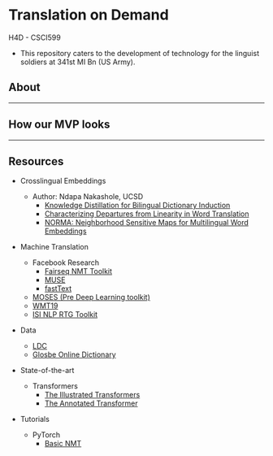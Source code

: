 # Translation on Demand
H4D - CSCI599

- This repository caters to the development of technology for the linguist soldiers at 341st MI Bn (US Army).
## About
<hr>

## How our MVP looks
<hr>

## Resources
* Crosslingual Embeddings
  - Author: Ndapa Nakashole, UCSD
    - [Knowledge Distillation for Bilingual Dictionary Induction](http://www.nakashole.com/papers/2017-emnlp-kd.pdf)
    - [Characterizing Departures from Linearity in Word Translation](http://www.nakashole.com/papers/2018-acl-char.pdf)
    - [NORMA: Neighborhood Sensitive Maps for Multilingual Word Embeddings](http://www.nakashole.com/papers/2018-emnlp-norm.pdf)

* Machine Translation
  - Facebook Research
    - [Fairseq NMT Toolkit](https://github.com/pytorch/fairseq)
    - [MUSE](https://github.com/facebookresearch/MUSE)
    - [fastText](https://github.com/facebookresearch/fastText)
  - [MOSES (Pre Deep Learning toolkit)](http://www.statmt.org/moses/)
  - [WMT19](http://www.statmt.org/wmt19/translation-task.html)
  - [ISI NLP RTG Toolkit](https://github.com/isi-nlp/rtg-xt)

* Data
  - [LDC](https://catalog.ldc.upenn.edu/byyear)
  - [Glosbe Online Dictionary](https://glosbe.com/)

* State-of-the-art
  - Transformers
    - [The Illustrated Transformers](http://jalammar.github.io/illustrated-transformer/)
    - [The Annotated Transformer](https://nlp.seas.harvard.edu/2018/04/03/attention.html#positional-encoding)

* Tutorials
  - PyTorch
    - [Basic NMT](https://pytorch.org/tutorials/intermediate/seq2seq_translation_tutorial.html)
